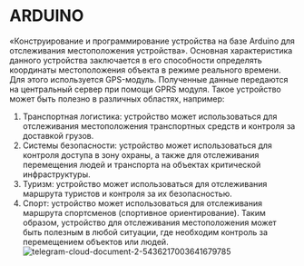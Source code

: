 # ARDUINO
«Конструирование и программирование устройства на базе Arduino для отслеживания местоположения устройства». Основная характеристика данного устройства заключается в его способности определять координаты местоположения объекта в режиме реального времени. Для этого используется GPS-модуль. Полученные данные передаются на центральный сервер при помощи GPRS модуля. 
Такое устройство может быть полезно в различных областях, например:
1. Транспортная логистика: устройство может использоваться для отслеживания местоположения транспортных средств и контроля за доставкой грузов.
2. Системы безопасности: устройство может использоваться для контроля доступа в зону охраны, а также для отслеживания перемещения людей и транспорта на объектах критической инфраструктуры.
3. Туризм: устройство может использоваться для отслеживания маршрута туристов и контроля за их безопасностью.
4. Спорт: устройство может использоваться для отслеживания маршрута спортсменов (спортивное ориентирование).
Таким образом, устройство для отслеживания местоположения может быть полезным в любой ситуации, где необходим контроль за перемещением объектов или людей.
![telegram-cloud-document-2-5436217003641679785](https://github.com/Benchik31/ARDUINO/assets/127509428/8305d1a4-1b9c-458d-82e8-060ebd5da645)
